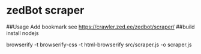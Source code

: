 # zedBot scraper
##Usage
Add bookmark
see https://crawler.zed.ee/zedbot/scraper/
##build
install nodejs

browserify -t browserify-css -t html-browserify src/scraper.js -o scraper.js
